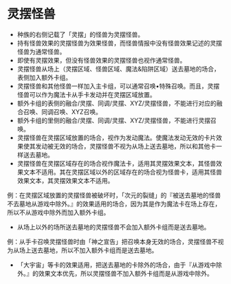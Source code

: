 # 灵摆怪兽

* 种族的右侧记载了「灵摆」的怪兽为灵摆怪兽。
* 持有怪兽效果的灵摆怪兽为效果怪兽，而怪兽情报中没有怪兽效果记述的灵摆怪兽为通常怪兽。
* 即使有灵摆效果，但没有怪兽效果的灵摆怪兽也视作通常怪兽。
* 灵摆怪兽从场上（灵摆区域、怪兽区域、魔法&陷阱区域）送去墓地的场合，表侧加入额外卡组。
* 灵摆怪兽和其他怪兽一样加入主卡组，可以通常召唤•特殊召唤。而且，灵摆怪兽可以作为魔法卡从手卡发动并在灵摆区域放置。
* 额外卡组的表侧的融合/灵摆、同调/灵摆、XYZ/灵摆怪兽，不能进行对应的融合召唤、同调召唤、XYZ召唤。
* 额外卡组的里侧的融合/灵摆、同调/灵摆、XYZ/灵摆怪兽，不能进行灵摆召唤。
* 灵摆怪兽在灵摆区域放置的场合，视作为发动魔法。使魔法发动无效的卡片效果使其发动被无效的场合，灵摆怪兽不视为从场上送去墓地，所以和其他卡一样送去墓地。
* 灵摆怪兽在灵摆区域存在的场合视作魔法卡，适用其灵摆效果文本，其怪兽效果文本不适用。其在灵摆区域以外的区域存在的场合视为怪兽卡，适用其怪兽效果文本，其灵摆效果文本不适用。

例：在灵摆区域放置的灵摆怪兽被破坏时，「次元的裂缝」的『被送去墓地的怪兽不去墓地从游戏中除外。』的效果适用的场合，因为其是作为魔法卡在场上存在，所以不从游戏中除外而加入额外卡组。

* 从场上以外的场所送去墓地的灵摆怪兽不会加入额外卡组而是送去墓地。

例：从手卡召唤灵摆怪兽时由「神之宣告」把召唤本身无效的场合，灵摆怪兽不视为从场上送去墓地，所以不加入额外卡组而是送去墓地。

* 「大宇宙」等卡的效果适用，把送去墓地的卡除外的场合，由于『从游戏中除外。』的效果文本优先，所以灵摆怪兽不加入额外卡组而是从游戏中除外。

